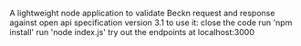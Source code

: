 A lightweight node application to validate Beckn request and response against open api specification version 3.1
to use it:
    close the code
    run 'npm install'
    run 'node index.js'
    try out the endpoints at localhost:3000
